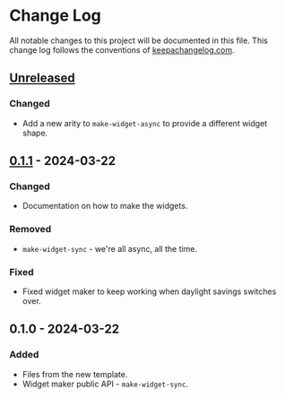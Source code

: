 # Change Log
All notable changes to this project will be documented in this file. This change log follows the conventions of [keepachangelog.com](http://keepachangelog.com/).

## [Unreleased]
### Changed
- Add a new arity to `make-widget-async` to provide a different widget shape.

## [0.1.1] - 2024-03-22
### Changed
- Documentation on how to make the widgets.

### Removed
- `make-widget-sync` - we're all async, all the time.

### Fixed
- Fixed widget maker to keep working when daylight savings switches over.

## 0.1.0 - 2024-03-22
### Added
- Files from the new template.
- Widget maker public API - `make-widget-sync`.

[Unreleased]: https://github.com/me.vedang/depsnew_lib/compare/0.1.1...HEAD
[0.1.1]: https://github.com/me.vedang/depsnew_lib/compare/0.1.0...0.1.1
